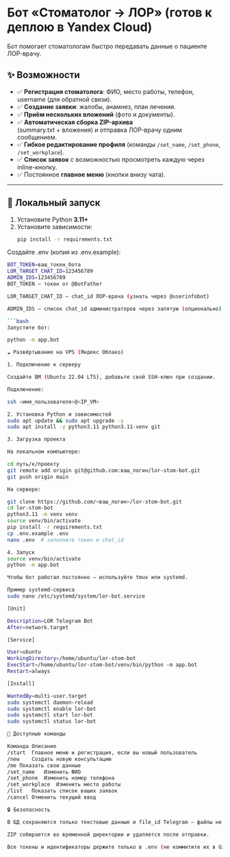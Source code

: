 # Бот «Стоматолог → ЛОР» (готов к деплою в Yandex Cloud)

Бот помогает стоматологам быстро передавать данные о пациенте ЛОР-врачу.

## ✨ Возможности

- ✅ **Регистрация стоматолога**: ФИО, место работы, телефон, username (для обратной связи).
- ✅ **Создание заявки**: жалобы, анамнез, план лечения.
- ✅ **Приём нескольких вложений** (фото и документы).
- ✅ **Автоматическая сборка ZIP-архива**  
  (summary.txt + вложения) и отправка ЛОР-врачу одним сообщением.
- ✅ **Гибкое редактирование профиля** (команды `/set_name`, `/set_phone`, `/set_workplace`).
- ✅ **Список заявок** с возможностью просмотреть каждую через inline-кнопку.
- ✅ Постоянное **главное меню** (кнопки внизу чата).

---

## 🚀 Локальный запуск

1. Установите Python **3.11+**
2. Установите зависимости:
   ```bash
   pip install -r requirements.txt
Создайте .env (копия из .env.example):
   ```bash
BOT_TOKEN=ваш_токен_бота
LOR_TARGET_CHAT_ID=123456789
ADMIN_IDS=123456789
BOT_TOKEN — токен от @BotFather

LOR_TARGET_CHAT_ID — chat_id ЛОР-врача (узнать через @userinfobot)

ADMIN_IDS — список chat_id администраторов через запятую (опционально)

   ```bash
Запустите бот:

python -m app.bot

☁️ Развёртывание на VPS (Яндекс Облако)

1. Подключение к серверу

Создайте ВМ (Ubuntu 22.04 LTS), добавьте свой SSH-ключ при создании.

Подключение:

ssh <имя_пользователя>@<IP_VM>

2. Установка Python и зависимостей
sudo apt update && sudo apt upgrade -y
sudo apt install -y python3.11 python3.11-venv git

3. Загрузка проекта

На локальном компьютере:

cd путь/к/проекту
git remote add origin git@github.com:ваш_логин/lor-stom-bot.git
git push origin main

На сервере:

git clone https://github.com/<ваш_логин>/lor-stom-bot.git
cd lor-stom-bot
python3.11 -m venv venv
source venv/bin/activate
pip install -r requirements.txt
cp .env.example .env
nano .env  # заполните токен и chat_id

4. Запуск
source venv/bin/activate
python -m app.bot

Чтобы бот работал постоянно — используйте tmux или systemd.

Пример systemd-сервиса
sudo nano /etc/systemd/system/lor-bot.service

[Unit]

Description=LOR Telegram Bot
After=network.target

[Service]

User=ubuntu
WorkingDirectory=/home/ubuntu/lor-stom-bot
ExecStart=/home/ubuntu/lor-stom-bot/venv/bin/python -m app.bot
Restart=always

[Install]

WantedBy=multi-user.target
sudo systemctl daemon-reload
sudo systemctl enable lor-bot
sudo systemctl start lor-bot
sudo systemctl status lor-bot

🔧 Доступные команды

Команда	Описание
/start	Главное меню и регистрация, если вы новый пользователь
/new	Создать новую консультацию
/me	Показать свои данные
/set_name	Изменить ФИО
/set_phone	Изменить номер телефона
/set_workplace	Изменить место работы
/list	Показать список ваших заявок
/cancel	Отменить текущий ввод

🔒 Безопасность

В БД сохраняются только текстовые данные и file_id Telegram — файлы не хранятся на сервере.

ZIP собирается во временной директории и удаляется после отправки.

Все токены и идентификаторы держите только в .env (не коммитите их в GitHub).